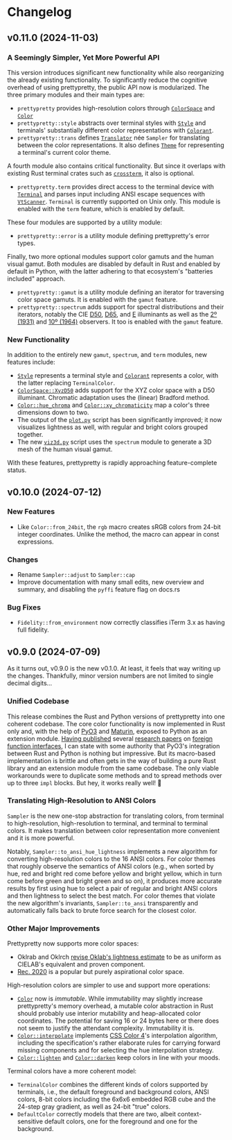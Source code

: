 # Changelog

## v0.11.0 (2024-11-03)

### A Seemingly Simpler, Yet More Powerful API

This version introduces significant new functionality while also reorganizing
the already existing functionality. To significantly reduce the cognitive
overhead of using prettypretty, the public API now is modularized. The three
primary modules and their main types are:

  - `prettypretty` provides high-resolution colors through
    [`ColorSpace`](https://apparebit.github.io/prettypretty/prettypretty/enum.ColorSpace.html)
    and [`Color`](https://apparebit.github.io/prettypretty/prettypretty/struct.Color.html)
  - `prettypretty::style` abstracts over terminal styles with
    [`Style`](https://apparebit.github.io/prettypretty/prettypretty/style/struct.Style.html)
    and terminals' substantially different color representations with
    [`Colorant`](https://apparebit.github.io/prettypretty/prettypretty/style/enum.Colorant.html).
  - `prettypretty::trans` defines
    [`Translator`](https://apparebit.github.io/prettypretty/prettypretty/trans/struct.Translator.html)
    née `Sampler` for translating between the color representations. It also
    defines
    [`Theme`](https://apparebit.github.io/prettypretty/prettypretty/trans/struct.Theme.html)
    for representing a terminal's current color theme.

A fourth module also contains critical functionality. But since it overlaps with
existing Rust terminal crates such as
[`crossterm`](https://github.com/crossterm-rs/crossterm), it also is optional.

  - `prettypretty.term` provides direct access to the terminal device with
    [`Terminal`](https://apparebit.github.io/prettypretty/prettypretty/term/struct.Terminal.html)
    and parses input including ANSI escape sequences with
    [`VtScanner`](https://apparebit.github.io/prettypretty/prettypretty/term/struct.VtScanner.html).
    `Terminal` is currently supported on Unix only. This module is enabled with
    the `term` feature, which is enabled by default.

These four modules are supported by a utility module:

  - `prettypretty::error` is a utility module defining prettypretty's error
    types.

Finally, two more optional modules support color gamuts and the human visual
gamut. Both modules are disabled by default in Rust and enabled by default in
Python, with the latter adhering to that ecosystem's "batteries included"
approach.

  - `prettypretty::gamut` is a utility module defining an iterator for
    traversing color space gamuts. It is enabled with the `gamut` feature.
  - `prettypretty::spectrum` adds support for spectral distributions and their
    iterators, notably the CIE
    [D50](https://apparebit.github.io/prettypretty/prettypretty/spectrum/constant.CIE_ILLUMINANT_D50.html),
    [D65](https://apparebit.github.io/prettypretty/prettypretty/spectrum/constant.CIE_ILLUMINANT_D65.html),
    and
    [E](https://apparebit.github.io/prettypretty/prettypretty/spectrum/constant.CIE_ILLUMINANT_E.html)
    illuminants as well as the [2º
    (1931)](https://apparebit.github.io/prettypretty/prettypretty/spectrum/constant.CIE_OBSERVER_2DEG_1931.html)
    and [10º
    (1964)](https://apparebit.github.io/prettypretty/prettypretty/spectrum/constant.CIE_OBSERVER_10DEG_1964.html)
    observers. It too is enabled with the `gamut` feature.


### New Functionality

In addition to the entirely new `gamut`, `spectrum`, and `term` modules, new
features include:

  * [`Style`](https://apparebit.github.io/prettypretty/prettypretty/style/struct.Style.html)
    represents a terminal style and
    [`Colorant`](https://apparebit.github.io/prettypretty/prettypretty/style/enum.Colorant.html)
    represents a color, with the latter replacing `TerminalColor`.
  * [`ColorSpace::XyzD50`](https://apparebit.github.io/prettypretty/prettypretty/enum.ColorSpace.html#variant.XyzD50)
    adds support for the XYZ color space with a D50 illuminant. Chromatic
    adaptation uses the (linear) Bradford method.
  * [`Color::hue_chroma`](https://apparebit.github.io/prettypretty/prettypretty/struct.Color.html#method.hue_chroma)
    and
    [`Color::xy_chromaticity`](https://apparebit.github.io/prettypretty/prettypretty/struct.Color.html#method.xy_chromaticity)
    map a color's three dimensions down to two.
  * The output of the
    [`plot.py`](https://github.com/apparebit/prettypretty/blob/main/prettypretty/plot.py)
    script has been significantly improved; it now visualizes lightness as well,
    with regular and bright colors grouped together.
  * The new
    [`viz3d.py`](https://github.com/apparebit/prettypretty/blob/main/prettypretty/viz3d.py)
    script uses the `spectrum` module to generate a 3D mesh of the human visual
    gamut.

With these features, prettypretty is rapidly approaching feature-complete
status.


## v0.10.0 (2024-07-12)

### New Features

  * Like `Color::from_24bit`, the `rgb` macro creates sRGB colors from 24-bit
    integer coordinates. Unlike the method, the macro can appear in const
    expressions.


### Changes

  * Rename `Sampler::adjust` to `Sampler::cap`
  * Improve documentation with many small edits, new overview and summary,
    and disabling the `pyffi` feature flag on docs.rs


### Bug Fixes

  * `Fidelity::from_environment` now correctly classifies iTerm 3.x as having
    full fidelity.


## v0.9.0 (2024-07-09)

As it turns out, v0.9.0 is the new v0.1.0. At least, it feels that way writing
up the changes. Thankfully, minor version numbers are not limited to single
decimal digits…

### Unified Codebase

This release combines the Rust and Python versions of prettypretty into one
coherent codebase. The core color functionality is now implemented in Rust only
and, with the help of [PyO3](https://pyo3.rs/v0.22.0/) and
[Maturin](https://www.maturin.rs), exposed to Python as an extension module.
[Having published](https://dl.acm.org/doi/10.1145/1297027.1297030) several
[research papers](https://dl.acm.org/doi/10.1145/1640089.1640105) on [foreign
function interfaces](https://dl.acm.org/doi/10.1145/1806596.1806601), I can
state with some authority that PyO3's integration between Rust and Python is
nothing but impressive. But its macro-based implementation is brittle and often
gets in the way of building a pure Rust library and an extension module from the
same codebase. The only viable workarounds were to duplicate some methods and to
spread methods over up to three `impl` blocks. But hey, it works really well! 🎉

### Translating High-Resolution to ANSI Colors

`Sampler` is the new one-stop abstraction for translating colors, from terminal
to high-resolution, high-resolution to terminal, and terminal to terminal
colors. It makes translation between color representation more convenient and it
is more powerful.

Notably, `Sampler::to_ansi_hue_lightness` implements a new algorithm for
converting high-resolution colors to the 16 ANSI colors. For color themes that
roughly observe the semantics of ANSI colors (e.g., when sorted by hue, red and
bright red come before yellow and bright yellow, which in turn come before green
and bright green and so on), it produces more accurate results by first using
hue to select a pair of regular and bright ANSI colors and then lightness to
select the best match. For color themes that violate the new algorithm's
invariants, `Sampler::to_ansi` transparently and automatically falls back to
brute force search for the closest color.

### Other Major Improvements

Prettypretty now supports more color spaces:

  - Oklrab and Oklrch [revise Oklab's lightness
    estimate](https://bottosson.github.io/posts/colorpicker/#intermission---a-new-lightness-estimate-for-oklab)
    to be as uniform as CIELAB's equivalent and proven component.
  - [Rec. 2020](https://en.wikipedia.org/wiki/Rec._2020) is a popular but purely
    aspirational color space.

High-resolution colors are simpler to use and support more operations:

  - [`Color`](https://apparebit.github.io/prettypretty/prettypretty/struct.Color.html)
    now is *immutable*. While immutability may slightly increase prettypretty's
    memory overhead, a mutable color abstraction in Rust should probably use
    interior mutability and heap-allocated color coordinates. The potential for
    saving 16 or 24 bytes here or there does not seem to justify the attendant
    complexity. Immutability it is.
  - [`Color::interpolate`](https://apparebit.github.io/prettypretty/prettypretty/struct.Color.html#method.interpolate)
    implements [CSS Color 4](https://www.w3.org/TR/css-color-4/#interpolation)'s
    interpolation algorithm, including the specification's rather elaborate
    rules for carrying forward missing components and for selecting the hue
    interpolation strategy.
  - [`Color::lighten`](https://apparebit.github.io/prettypretty/prettypretty/struct.Color.html#method.lighten)
    and
    [`Color::darken`](https://apparebit.github.io/prettypretty/prettypretty/struct.Color.html#method.darken)
    keep colors in line with your moods.

Terminal colors have a more coherent model:

  - `TerminalColor` combines the different kinds of colors supported by
    terminals, i.e., the default foreground and background colors, ANSI colors,
    8-bit colors including the 6x6x6 embedded RGB cube and the 24-step gray
    gradient, as well as 24-bit "true" colors.
  - `DefaultColor` correctly models that there are two, albeit context-sensitive
    default colors, one for the foreground and one for the background.


